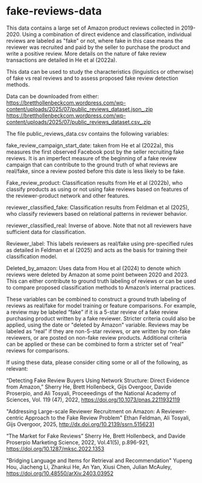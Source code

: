 # fake-reviews-data
This data contains a large set of Amazon product reviews collected in 2019-2020. Using a combination of direct evidence and classification, individual reviews are labeled as "fake" or not, where fake in this case means the reviewer was recruited and paid by the seller to purchase the product and write a positive review. More details on the nature of fake review transactions are detailed in He et al (2022a). 

This data can be used to study the characteristics (linguistics or otherwise) of fake vs real reviews and to assess proposed fake review detection methods.

Data can be downloaded from either:
https://bretthollenbeckcom.wordpress.com/wp-content/uploads/2025/07/public_reviews_dataset.json_.zip
https://bretthollenbeckcom.wordpress.com/wp-content/uploads/2025/07/public_reviews_dataset.csv_.zip

The file public_reviews_data.csv contains the following variables:

fake_review_campaign_start_date: taken from He et al (2022a), this measures the first observed Facebook post by the seller recruiting fake reviews. It is an imperfect measure of the beginning of a fake review campaign that can contribute to the ground truth of what reviews are real/fake, since a review posted before this date is less likely to be fake.

Fake_review_product: Classification results from He et al (2022b), who classify products as using or not using fake reviews based on features of the reviewer-product network and other features. 

reviewer_classified_fake: Classification results from Feldman et al (2025), who classify reviewers based on relational patterns in reviewer behavior.

reviewer_classified_real: Inverse of above. Note that not all reviewers have sufficient data for classification.

Reviewer_label: This labels reviewers as real/fake using pre-specified rules as detailed in Feldman et al (2025) and acts as the basis for training their classification model.

Deleted_by_amazon: Uses data from Hou et al (2024) to denote which reviews were deleted by Amazon at some point between 2020 and 2023. This can either contribute to ground truth labeling of reviews or can be used to compare proposed classification methods to Amazon’s internal practices.

These variables can be combined to construct a ground truth labeling of reviews as real/fake for model training or feature comparisons. For example, a review may be labeled “fake” if it is a 5-star review of a fake review purchasing product written by a fake reviewer. Stricter criteria could also be applied, using the date or "deleted by Amazon" variable. Reviews may be labeled as “real” if they are non-5-star reviews, or are written by non-fake reviewers, or are posted on non-fake review products. Additional criteria can be applied or these can be combined to form a stricter set of “real” reviews for comparisons. 

If using these data, please consider citing some or all of the following, as relevant:

“Detecting Fake Review Buyers Using Network Structure: Direct Evidence from Amazon,”
Sherry He, Brett Hollenbeck, Gijs Overgoor, Davide Proserpio, and Ali Tosyali, 
Proceeedings of the National Academy of Sciences, Vol. 119 (47), 2022, https://doi.org/10.1073/pnas.2211932119

"Addressing Large-scale Reviewer Recruitment on Amazon: A Reviewer-centric Approach to the Fake Review Problem"
Ethan Feldman, Ali Tosyali, Gijs Overgoor, 2025, http://dx.doi.org/10.2139/ssrn.5156231

“The Market for Fake Reviews”
Sherry He, Brett Hollenbeck, and Davide Proserpio 
Marketing Science, 2022, Vol.41(5), p.896-921, https://doi.org/10.1287/mksc.2022.1353

"Bridging Language and Items for Retrieval and Recommendation"
Yupeng Hou, Jiacheng Li, Zhankui He, An Yan, Xiusi Chen, Julian McAuley, 
https://doi.org/10.48550/arXiv.2403.03952



